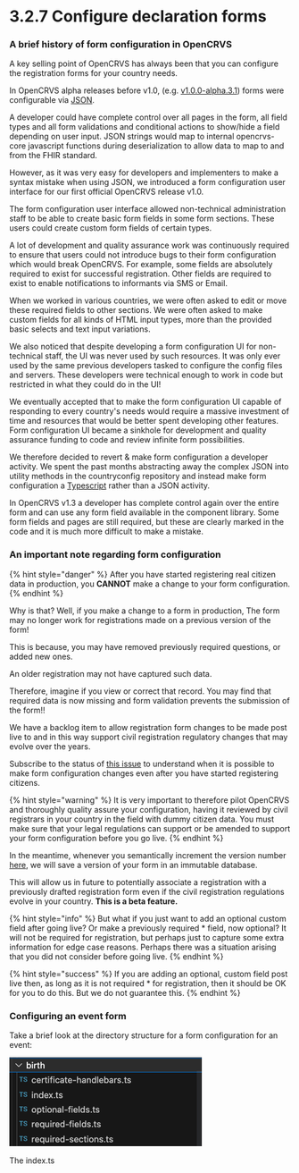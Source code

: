 # 3.2.7 Configure declaration forms

### A brief history of form configuration in OpenCRVS

A key selling point of OpenCRVS has always been that you can configure the registration forms for your country needs.

In OpenCRVS alpha releases before v1.0, (e.g. [v1.0.0-alpha.3.1](https://github.com/opencrvs/opencrvs-farajaland/blob/1.0.0-alpha.3.1/src/farajaland/features/forms/register.json)) forms were configurable via [JSON](https://en.wikipedia.org/wiki/JSON).&#x20;

A developer could have complete control over all pages in the form, all field types and all form validations and conditional actions to show/hide a field depending on user input.  JSON strings would map to internal opencrvs-core javascript functions during deserialization to allow data to map to and from the FHIR standard.

However, as it was very easy for developers and implementers to make a syntax mistake when using JSON, we introduced a form configuration user interface for our first official OpenCRVS release v1.0.

The form configuration user interface allowed non-technical administration staff to be able to create basic form fields in some form sections.  These users could create custom form fields of certain types.

A lot of development and quality assurance work was continuously required to ensure that users could not introduce bugs to their form configuration which would break OpenCRVS.  For example, some fields are absolutely required to exist for successful registration.  Other fields are required to exist to enable notifications to informants via SMS or Email.

When we worked in various countries, we were often asked to edit or move these required fields to other sections.  We were often asked to make custom fields for all kinds of HTML input types, more than the provided basic selects and text input variations. &#x20;

We also noticed that despite developing a form configuration UI for non-technical staff, the UI was never used by such resources.  It was only ever used by the same previous developers tasked to configure the config files and servers.  These developers were technical enough to work in code but restricted in what they could do in the UI!

We eventually accepted that to make the form configuration UI capable of responding to every country's needs would require a massive investment of time and resources that would be better spent developing other features.  Form configuration UI became a sinkhole for development and quality assurance funding to code and review infinite form possibilities.

We therefore decided to revert & make form configuration a developer activity.  We spent the past months abstracting away the complex JSON into utility methods in the countryconfig repository and instead make form configuration a [Typescript](https://www.typescriptlang.org/) rather than a JSON activity.&#x20;

In OpenCRVS v1.3 a developer has complete control again over the entire form and can use any form field available in the component library.  Some form fields and pages are still required, but these are clearly marked in the code and it is much more difficult to make a mistake.



### An important note regarding form configuration

{% hint style="danger" %}
After you have started registering real citizen data in production, you **CANNOT** make a change to your form configuration.
{% endhint %}

Why is that?  Well, if you make a change to a form in production, The form may no longer work for registrations made on a previous version of the form! &#x20;

This is because, you may have removed previously required questions, or added new ones.

An older registration may not have captured such data.

Therefore, imagine if you view or correct that record.  You may find that required data is now missing and form validation prevents the submission of the form!!

We have a backlog item to allow registration form changes to be made post live to and in this way support civil registration regulatory changes that may evolve over the years.

Subscribe to the status of [this issue](https://github.com/opencrvs/opencrvs-core/issues/3798) to understand when it is possible to make form configuration changes even after you have started registering citizens.

{% hint style="warning" %}
It is very important to therefore pilot OpenCRVS and thoroughly quality assure your configuration, having it reviewed by civil registrars in your country in the field with dummy citizen data.  You must make sure that your legal regulations can support or be amended to support your form configuration before you go live.
{% endhint %}

In the meantime, whenever you semantically increment the version number [here](https://github.com/opencrvs/opencrvs-countryconfig/blob/551e864ab59d59ae2e65eec8d1d0d9651ae0a3d7/src/form/index.ts#L49), we will save a version of your form in an immutable database.

This will allow us in future to potentially associate a registration with a previously drafted registration form even if the civil registration regulations evolve in your country.  **This is a beta feature.**

{% hint style="info" %}
But what if you just want to add an optional custom field after going live?  Or make a previously required \* field, now optional?  It will not be required for registration, but perhaps just to capture some extra information for edge case reasons.  Perhaps there was a situation arising that you did not consider before going live.
{% endhint %}

{% hint style="success" %}
If you are adding an optional, custom field post live then, as long as it is not required \* for registration, then it should be OK for you to do this.  But we do not guarantee this.
{% endhint %}

### Configuring an event form

Take a brief look at the directory structure for a form configuration for an event:

![](<../../../../.gitbook/assets/Screenshot 2023-09-07 at 16.42.23.png>)

The index.ts
